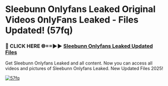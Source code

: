 # Sleebunn Onlyfans Leaked Original Videos 0nlyFans Leaked - Files Updated! (57fq)

<h3>🔴 CLICK HERE 🌐==►► <a href="https://tinyurl.com/3hn5wdd3" rel="nofollow">Sleebunn Onlyfans Leaked Updated Files</a></h3>

Get Sleebunn Onlyfans Leaked and all content. Now you can access all videos and pictures of Sleebunn Onlyfans Leaked. New Updated Files 2025!

[![57fq](https://i.imgur.com/4HnBqBT.gif)](https://tinyurl.com/3hn5wdd3)
